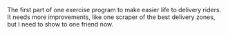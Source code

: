 The first part of one exercise program to make easier life to delivery riders.
It needs more improvements, like one scraper of the best delivery zones, but I
need to show to one friend now.

